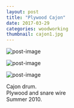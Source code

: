 ```yaml
---
layout: post
title: "Plywood Cajon"
date: 2017-03-29
categories: woodworking
thumbnail: cajon1.jpg
---
```

![post-image]({{site.url}}/assets/cajon1.jpg)

![post-image]({{site.url}}/assets/cajon2.jpg)

![post-image]({{site.url}}/assets/cajon3.jpg)

Cajon drum. <br>
Plywood and snare wire <br />
Summer 2010.
